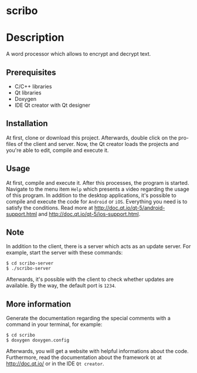 scribo
============

# Description
A word processor which allows to encrypt and decrypt text.

## Prerequisites
+ C/C++ libraries
+ Qt libraries
+ Doxygen
+ IDE Qt creator with Qt designer

## Installation
At first, clone or download this project. Afterwards, double click on the pro-files of the client and server. Now, the Qt creator loads the projects and you're able to edit, compile and execute it.

## Usage
At first, compile and execute it. After this processes, the program is started. Navigate to the menu item `Help` which presents a video regarding the usage of this program. In addition to the desktop applications, it's possible to compile and execute the code for `Android` or `iOS`. Everything you need is to satisfy the conditions. Read more at http://doc.qt.io/qt-5/android-support.html and http://doc.qt.io/qt-5/ios-support.html.

## Note
In addition to the client, there is a server which acts as an update server. For example, start the server with these commands:
```
$ cd scribo-server
$ ./scribo-server
```
Afterwards, it's possible with the client to check whether updates are available. By the way, the default port is `1234`.

## More information
Generate the documentation regarding the special comments with a command in your terminal, for example:
```
$ cd scribo
$ doxygen doxygen.config
```
Afterwards, you will get a website with helpful informations about the code. Furthermore, read the documentation about the framework `Qt` at http://doc.qt.io/ or in the IDE `Qt creator`. 
